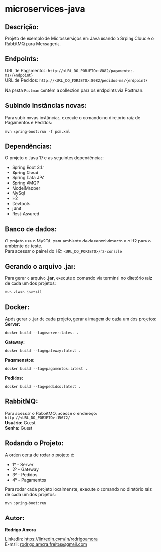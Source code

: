 # microservices-java
Descrição:
----------
Projeto de exemplo de Microsserviços em Java usando o Srping Cloud e o RabbitMQ para Mensageria.

Endpoints:
----------
URL de Pagamentos: `http://<URL_DO_PORJETO>:8082/pagamentos-ms/{endpoint}` <br>
URL de Pedidos: `http://<URL_DO_PORJETO>:8082/pedidos-ms/{endpoint}`
<br><br>
Na pasta `Postman` contém a collection para os endpoints via Postman.

Subindo instâncias novas:
-------------------------
Para subir novas instâncias, execute o comando no diretório raiz de Pagamentos e Pedidos:
```shell script
mvn spring-boot:run -f pom.xml
```

Dependências:
-------------
O projeto o Java 17 e as seguintes dependências:
* Spring Boot 3.1.1
* Spring Cloud
* Spring Data JPA
* Spring AMQP
* ModelMapper
* MySql
* H2
* Devtools
* jUnit
* Rest-Assured

Banco de dados:
---------------
O projeto usa o MySQL para ambiente de desenvolvimento e o H2 para o ambiente de teste.<br>
Para acessar o painel do H2: `<URL_DO_PORJETO>/h2-console`

Gerando o arquivo .jar:
-----------------------
Para gerar o arquivo <b>.jar</b>, execute o comando via terminal no diretório raiz de cada um dos projetos:
```shell script
mvn clean install
```

Docker:
-------
Após gerar o .jar de cada projeto, gerar a imagem de cada um dos projetos:<br>
<b>Server:</b>
```shell script
docker build --tag=server:latest .
```

<b>Gateway:</b>
```shell script
docker build --tag=gateway:latest .
```

<b>Pagamenstos:</b>
```shell script
docker build --tag=pagamentos:latest .
```

<b>Pedidos:</b>
```shell script
docker build --tag=pedidos:latest .
```

RabbitMQ:
---------
<!--
Execute o comando para rodar RabbitMQ via Docker:
```shell script
docker run -it --rm --name rabbitmq -p 5672:5672 -p 15672:15672 rabbitmq:3.10-management
```
-->
Para acessar o RabbitMQ, acesse o endereço: `http://<URL_DO_PORJETO>:15672/`
<br>
<b>Usuário:</b> Guest <br>
<b>Senha:</b> Guest

Rodando o Projeto:
------------------
A orden certa de rodar o projeto é:
* 1º - Server
* 2º - Gateway
* 3º - Pedidos
* 4º - Pagamentos

Para rodar cada projeto localmenste, execute o comando no diretório raiz de cada um dos projetos:
```shell script
mvn spring-boot:run
```

Autor:
------
<b>Rodrigo Amora</b>

LinkedIn: https://linkedin.com/in/rodrigoamora <br>
E-mail: rodrigo.amora.freitas@gmail.com
